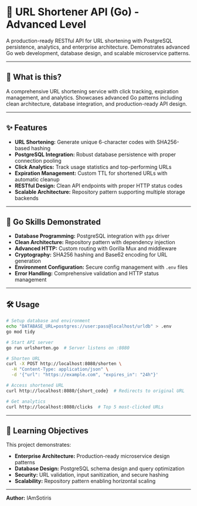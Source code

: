 # 🔗 URL Shortener API (Go) - **Advanced Level**

A production-ready RESTful API for URL shortening with PostgreSQL persistence, analytics, and enterprise architecture. Demonstrates advanced Go web development, database design, and scalable microservice patterns.

---

## 🚀 What is this?

A comprehensive URL shortening service with click tracking, expiration management, and analytics. Showcases advanced Go patterns including clean architecture, database integration, and production-ready API design.

---

## ✨ Features

- **URL Shortening:** Generate unique 6-character codes with SHA256-based hashing
- **PostgreSQL Integration:** Robust database persistence with proper connection pooling
- **Click Analytics:** Track usage statistics and top-performing URLs
- **Expiration Management:** Custom TTL for shortened URLs with automatic cleanup
- **RESTful Design:** Clean API endpoints with proper HTTP status codes
- **Scalable Architecture:** Repository pattern supporting multiple storage backends

---

## 🦄 Go Skills Demonstrated

- **Database Programming:** PostgreSQL integration with `pgx` driver
- **Clean Architecture:** Repository pattern with dependency injection
- **Advanced HTTP:** Custom routing with Gorilla Mux and middleware
- **Cryptography:** SHA256 hashing and Base62 encoding for URL generation
- **Environment Configuration:** Secure config management with `.env` files
- **Error Handling:** Comprehensive validation and HTTP status management

---

## 🛠️ Usage

```sh
# Setup database and environment
echo "DATABASE_URL=postgres://user:pass@localhost/urldb" > .env
go mod tidy

# Start API server
go run urlshorten.go  # Server listens on :8080

# Shorten URL
curl -X POST http://localhost:8080/shorten \
  -H "Content-Type: application/json" \
  -d '{"url": "https://example.com", "expires_in": "24h"}'

# Access shortened URL
curl http://localhost:8080/{short_code}  # Redirects to original URL

# Get analytics
curl http://localhost:8080/clicks  # Top 5 most-clicked URLs
```

---

## 🎯 Learning Objectives

This project demonstrates:
- **Enterprise Architecture:** Production-ready microservice design patterns
- **Database Design:** PostgreSQL schema design and query optimization
- **Security:** URL validation, input sanitization, and secure hashing
- **Scalability:** Repository pattern enabling horizontal scaling

---

**Author:** IAmSotiris

